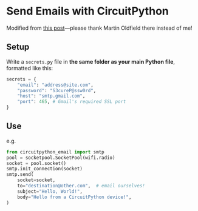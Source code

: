 # Send Emails with CircuitPython

Modified from [this post](https://mjoldfield.com/atelier/2021/11/python-smtp.html)—please thank Martin Oldfield there instead of me!

## Setup
Write a `secrets.py` file in __the same folder as your main Python file__, formatted like this:
```python
secrets = {
    "email": "address@site.com",
    "password": "S3cureP@ssw0rd",
    "host": "smtp.gmail.com",
    "port": 465, # Gmail's required SSL port
}
```

## Use
e.g.
```python
from circuitpython_email import smtp
pool = socketpool.SocketPool(wifi.radio)
socket = pool.socket()
smtp.init_connection(socket)
smtp.send(
    socket=socket,
    to="destination@other.com",  # email ourselves!
    subject="Hello, World!",
    body="Hello from a CircuitPython device!",
)
```
